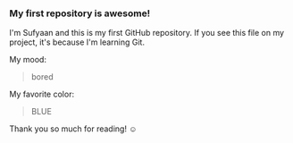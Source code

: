 ### My first repository is awesome!

I'm Sufyaan and this is my first GitHub repository.
If you see this file on my project, it's because I'm learning Git.

My mood:

> bored

My favorite color:

> BLUE

Thank you so much for reading! ☺
